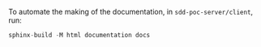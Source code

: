 To automate the making of the documentation, in `sdd-poc-server/client`, run:

```python
sphinx-build -M html documentation docs
```

